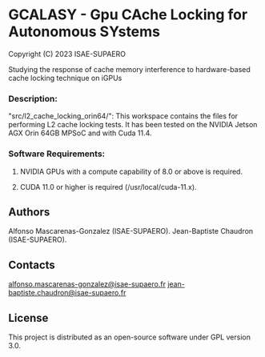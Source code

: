 # GCALASY - Gpu CAche Locking for Autonomous SYstems

Copyright (C) 2023 ISAE-SUPAERO 

Studying the response of cache memory interference to hardware-based cache locking technique on iGPUs


### Description:

"src/l2_cache_locking_orin64/": This workspace contains the files for performing L2 cache locking tests. 
			     It has been tested on the NVIDIA Jetson AGX Orin 64GB MPSoC and with Cuda 11.4.

### Software Requirements:

1. NVIDIA GPUs with a compute capability of 8.0 or above is required.
   
2. CUDA 11.0 or higher is required (/usr/local/cuda-11.x). 
   

## Authors

Alfonso Mascarenas-Gonzalez (ISAE-SUPAERO).
Jean-Baptiste Chaudron (ISAE-SUPAERO).


## Contacts

alfonso.mascarenas-gonzalez@isae-supaero.fr
jean-baptiste.chaudron@isae-supaero.fr


## License

This project is distributed as an open-source software under GPL version 3.0.





